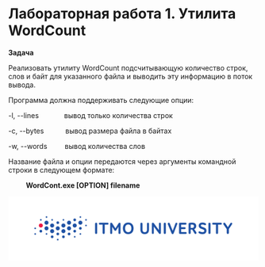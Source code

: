 # Лабораторная работа 1. Утилита WordCount

**Задача**

Реализовать утилиту WordCount подсчитывающую количество строк, слов и байт для указанного файла и выводить эту информацию в поток вывода.

Программа должна поддерживать следующие опции:

-l, --lines&nbsp;&nbsp;&nbsp;&nbsp;&nbsp;&nbsp;&nbsp;&nbsp;&nbsp;&nbsp;&nbsp;&nbsp; вывод только количества строк

-c, --bytes&nbsp;&nbsp;&nbsp;&nbsp;&nbsp;&nbsp;&nbsp;&nbsp;&nbsp;&nbsp;&nbsp;вывод размера файла в байтах

-w, --words&nbsp;&nbsp;&nbsp;&nbsp;&nbsp;&nbsp;&nbsp;&nbsp;&nbsp;вывод количества слов

Название файла и опции передаются через аргументы командной строки в следующем формате:


&nbsp;
&nbsp;&nbsp;&nbsp;&nbsp;&nbsp;&nbsp;&nbsp;**WordCont.exe [OPTION] filename**


<img src=https://github.com/Escaper2/ITMO-Algorithms-Labs/blob/master/itmolog.png>
